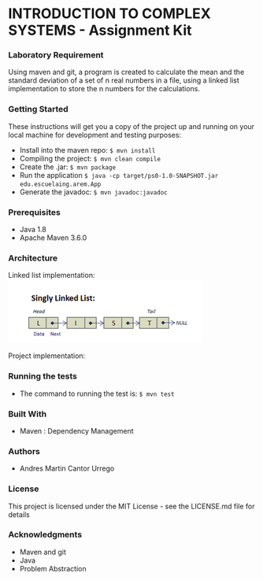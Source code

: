 # INTRODUCTION TO COMPLEX SYSTEMS - Assignment Kit
### Laboratory Requirement
Using maven and git, a program is created to calculate the mean and the standard deviation of a set of n real numbers in a file, using a linked list implementation to store the n numbers for the calculations.

### Getting Started
These instructions will get you a copy of the project up and running on your local machine for development and testing purposes:
- Install into the maven repo: `$ mvn install`
- Compiling the project: `$ mvn clean compile`
- Create the .jar: `$ mvn package`
- Run the application `$ java -cp target/ps0-1.0-SNAPSHOT.jar edu.escuelaing.arem.App `
- Generate the javadoc: `$ mvn javadoc:javadoc`

### Prerequisites
- Java 1.8
- Apache Maven 3.6.0

### Architecture
Linked list implementation:
![](https://github.com/Martin9958/psp0/blob/master/src/main/resources/LinkedList.png)

Project implementation:

### Running the tests
- The command to running the test is: `$ mvn test`

### Built With
- Maven : Dependency Management

### Authors
- Andres Martin Cantor Urrego

### License
This project is licensed under the MIT License - see the LICENSE.md file for details

### Acknowledgments
- Maven and git
- Java
- Problem Abstraction
